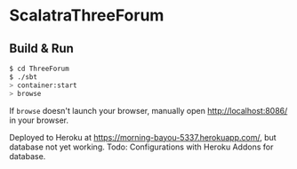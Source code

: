 # ScalatraThreeForum #

## Build & Run ##

```sh
$ cd ThreeForum
$ ./sbt
> container:start
> browse
```

If `browse` doesn't launch your browser, manually open [http://localhost:8086/](http://localhost:8086/) in your browser.


Deployed to Heroku at https://morning-bayou-5337.herokuapp.com/, but database not yet working. Todo: Configurations with Heroku Addons for database.